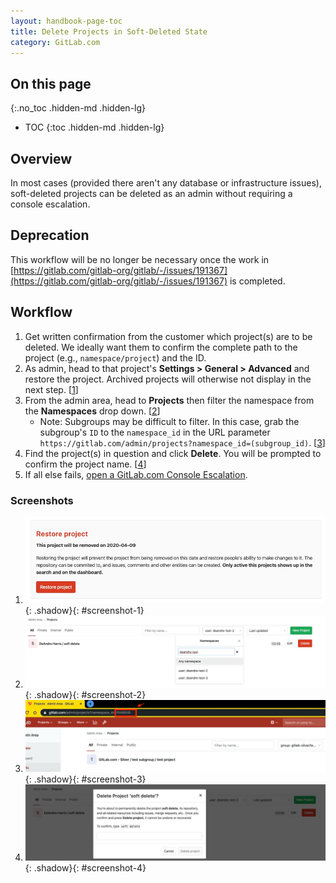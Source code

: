 ```yaml
---
layout: handbook-page-toc
title: Delete Projects in Soft-Deleted State
category: GitLab.com
---
```


## On this page
{:.no_toc .hidden-md .hidden-lg}

- TOC
{:toc .hidden-md .hidden-lg}

## Overview

In most cases (provided there aren't any database or infrastructure issues), soft-deleted projects can be deleted as an admin without requiring a console escalation.

## Deprecation
This workflow will be no longer be necessary once the work in [https://gitlab.com/gitlab-org/gitlab/-/issues/191367](https://gitlab.com/gitlab-org/gitlab/-/issues/191367) is completed.

## Workflow

1. Get written confirmation from the customer which project(s) are to be deleted. We ideally want them to confirm the complete path to the project (e.g., `namespace/project`) and the ID.
1. As admin, head to that project's **Settings > General > Advanced** and restore the project. Archived projects will otherwise not display in the next step. [[1](#screenshot-1)]
1. From the admin area, head to **Projects** then filter the namespace from the **Namespaces** drop down. [[2](#screenshot-2)]
    - Note: Subgroups may be difficult to filter. In this case, grab the subgroup's `ID` to the `namespace_id` in the URL parameter `https://gitlab.com/admin/projects?namespace_id=(subgroup_id)`. [[3](#screenshot-3)]
1. Find the project(s) in question and click **Delete**. You will be prompted to confirm the project name. [[4](#screenshot-4)]
1. If all else fails, [open a GitLab.com Console Escalation](https://gitlab.com/gitlab-com/support/internal-requests/issues/new?issuable_template=Soft-Deleted%20Project).

### Screenshots

1. ![Restore project](assets/delete_1.jpg){: .shadow}{: #screenshot-1}
1. ![Filter namespace](assets/delete_2.jpg){: .shadow}{: #screenshot-2}
1. ![Filter namespace by group ID](assets/delete_4.jpg){: .shadow}{: #screenshot-3}
1. ![Delete project](assets/delete_3.jpg){: .shadow}{: #screenshot-4}
